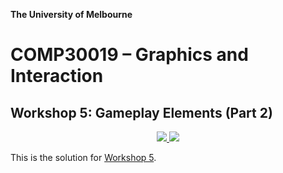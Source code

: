**The University of Melbourne**

# COMP30019 – Graphics and Interaction

## Workshop 5: Gameplay Elements (Part 2)

<p align="center">
  <a href="https://github.com/COMP30019/Workshop-5-Solution/actions/workflows/main.yml" alt="Workflow Status">
    <img src="https://github.com/COMP30019/Workshop-5-Solution/actions/workflows/main.yml/badge.svg" />
  </a>
  <a href="https://comp30019.github.io/Workshop-5-Solution/" alt="Play Online">
    <img src="https://img.shields.io/static/v1?label=Play%20Online&message=comp30019.github.io/Workshop-5-Solution/&color=blue&logo=unity" />
  </a>
</p>

This is the solution for [Workshop 5](https://github.com/COMP30019/Workshop-5).
